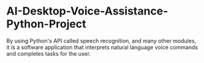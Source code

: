 # AI-Desktop-Voice-Assistance-Python-Project
By using Python's API called speech recognition, and many other modules, it is a software application that interprets natural language  voice commands and completes tasks for the user.
